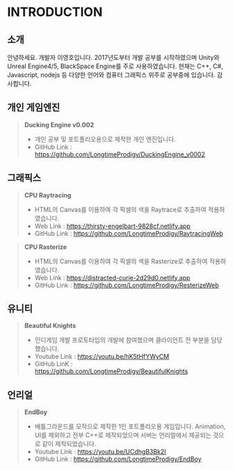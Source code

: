 # INTRODUCTION
## 소개
안녕하세요. 개발자 이영호입니다.
2017년도부터 개발 공부를 시작하였으며 Unity와 Unreal Engine4/5, BlackSpace Engine를 주로 사용하였습니다.
현재는 C++, C#, Javascript, nodejs 등 다양한 언어와 컴퓨터 그래픽스 위주로 공부중에 있습니다.
감사합니다.

## 개인 게임엔진
>**Ducking Engine v0.002**
>- 개인 공부 및 포트폴리오용으로 제작한 개인 엔진입니다.
>- GitHub Link  : https://github.com/LongtimeProdigy/DuckingEngine_v0002

## 그래픽스
>**CPU Raytracing**
>- HTML의 Canvas를 이용하여 각 픽셀의 색을 Raytrace로 추출하여 적용하였습니다.
>- Web Link : https://thirsty-engelbart-9828cf.netlify.app
>- GitHub Link  : https://github.com/LongtimeProdigy/RaytracingWeb

>**CPU Rasterize**
>- HTML의 Canvas를 이용하여 각 픽셀의 색을 Rasterize로 추출하여 적용하였습니다.
>- Web Link : https://distracted-curie-2d29d0.netlify.app
>- GitHub Link  : https://github.com/LongtimeProdigy/ResterizeWeb

## 유니티
>**Beautiful Knights**
>- 인디게임 개발 프로토타입의 개발에 참여했으며 클라이언트 전 부분을 담당했습니다.
>- Youtube Link : https://youtu.be/hK5tHfYWyCM
>- GitHub LinK  : https://github.com/LongtimeProdigy/BeautifulKnights
## 언리얼
>**EndBoy**
>- 배틀그라운드를 모작으로 제작한 1인 포트폴리오용 게임입니다. Animation, UI를 제외하고 전부 C++로 제작되었으며 서버는 언리얼에서 제공되는 것으로 같이 제작되었습니다. 
>- Youtube Link : https://youtu.be/UCdhgB3Bk2I
>- GitHub Link  : https://github.com/LongtimeProdigy/EndBoy
